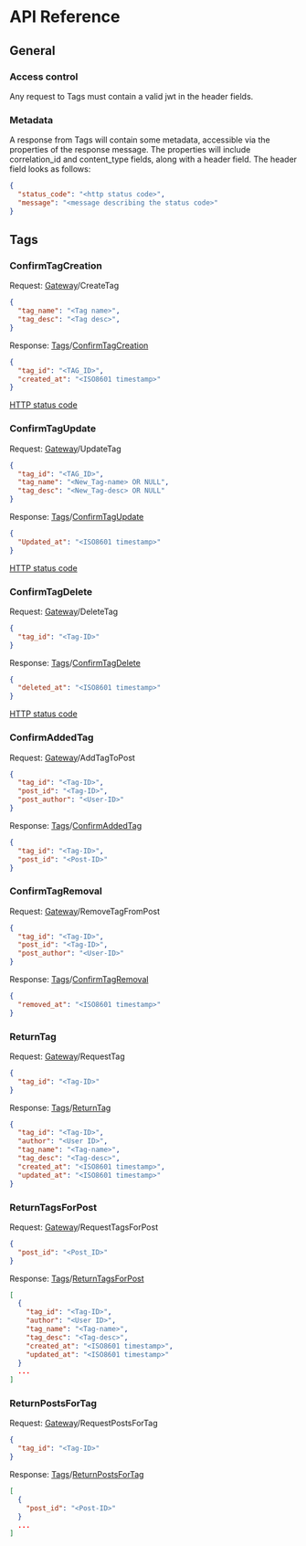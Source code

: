 # API Reference

## General
### Access control
Any request to Tags must contain a valid jwt in the header fields.

### Metadata
A response from Tags will contain some metadata, accessible via the properties of the response message. The properties will include correlation_id and content_type fields, along with a header field. The header field looks as follows:
```json
{
  "status_code": "<http status code>",
  "message": "<message describing the status code>"
}
```

## Tags

### ConfirmTagCreation
Request: [Gateway](https://github.com/MSDO-ImageHost/Gateway)/CreateTag
```json
{
  "tag_name": "<Tag name>",
  "tag_desc": "<Tag desc>",
}
```
Response: [Tags](https://github.com/MSDO-ImageHost/Tags)/[ConfirmTagCreation](https://github.com/MSDO-ImageHost/Tags/blob/main/docs/api-spec.md#ConfirmTagCreation) 
```json
{
  "tag_id": "<TAG_ID>",
  "created_at": "<ISO8601 timestamp>"
}
```
[HTTP status code](https://en.wikipedia.org/wiki/List_of_HTTP_status_codes)
### ConfirmTagUpdate
Request: [Gateway](https://github.com/MSDO-ImageHost/Gateway)/UpdateTag
```json
{
  "tag_id": "<TAG_ID>",
  "tag_name": "<New_Tag-name> OR NULL",
  "tag_desc": "<New_Tag-desc> OR NULL" 
}
```
Response: [Tags](https://github.com/MSDO-ImageHost/Tags)/[ConfirmTagUpdate](https://github.com/MSDO-ImageHost/Tags/blob/main/docs/api-spec.md#ConfirmTagUpdate) 
```json
{
  "Updated_at": "<ISO8601 timestamp>"
}
```
[HTTP status code](https://en.wikipedia.org/wiki/List_of_HTTP_status_codes)
### ConfirmTagDelete
Request: [Gateway](https://github.com/MSDO-ImageHost/Gateway)/DeleteTag
```json
{
  "tag_id": "<Tag-ID>"
}
```
Response: [Tags](https://github.com/MSDO-ImageHost/Tags)/[ConfirmTagDelete](https://github.com/MSDO-ImageHost/Tags/blob/main/docs/api-spec.md#ConfirmTagDelete) 
```json
{
  "deleted_at": "<ISO8601 timestamp>"
}
```
[HTTP status code](https://en.wikipedia.org/wiki/List_of_HTTP_status_codes)

### ConfirmAddedTag
Request: [Gateway](https://github.com/MSDO-ImageHost/Gateway)/AddTagToPost
```json
{
  "tag_id": "<Tag-ID>",
  "post_id": "<Tag-ID>",
  "post_author": "<User-ID>"
}
```
Response: [Tags](https://github.com/MSDO-ImageHost/Tags)/[ConfirmAddedTag](https://github.com/MSDO-ImageHost/Tags/blob/main/docs/api-spec.md#ConfirmAddedTag)
```json
{
  "tag_id": "<Tag-ID>",
  "post_id": "<Post-ID>"
}
```

### ConfirmTagRemoval
Request: [Gateway](https://github.com/MSDO-ImageHost/Gateway)/RemoveTagFromPost
```json
{
  "tag_id": "<Tag-ID>",
  "post_id": "<Tag-ID>",
  "post_author": "<User-ID>"
}
```
Response: [Tags](https://github.com/MSDO-ImageHost/Tags)/[ConfirmTagRemoval](https://github.com/MSDO-ImageHost/Tags/blob/main/docs/api-spec.md#ConfirmTagRemoval)
```json
{
  "removed_at": "<ISO8601 timestamp>"
}
```

### ReturnTag
Request: [Gateway](https://github.com/MSDO-ImageHost/Gateway)/RequestTag
```json
{
  "tag_id": "<Tag-ID>"
}
```
Response: [Tags](https://github.com/MSDO-ImageHost/Tags)/[ReturnTag](https://github.com/MSDO-ImageHost/Tags/blob/main/docs/api-spec.md#ReturnTag) 
```json
{
  "tag_id": "<Tag-ID>",
  "author": "<User ID>",
  "tag_name": "<Tag-name>",
  "tag_desc": "<Tag-desc>",
  "created_at": "<ISO8601 timestamp>",
  "updated_at": "<ISO8601 timestamp>"
}
```
### ReturnTagsForPost
Request: [Gateway](https://github.com/MSDO-ImageHost/Gateway)/RequestTagsForPost
```json
{
  "post_id": "<Post_ID>"
}
```
Response: [Tags](https://github.com/MSDO-ImageHost/Tags)/[ReturnTagsForPost](https://github.com/MSDO-ImageHost/Tags/blob/main/docs/api-spec.md#ReturnTagsForPost) 
```json
[
  {
    "tag_id": "<Tag-ID>",
    "author": "<User ID>",
    "tag_name": "<Tag-name>",
    "tag_desc": "<Tag-desc>",
    "created_at": "<ISO8601 timestamp>",
    "updated_at": "<ISO8601 timestamp>"
  }
  ...
]
```

### ReturnPostsForTag
Request: [Gateway](https://github.com/MSDO-ImageHost/Gateway)/RequestPostsForTag
```json
{
  "tag_id": "<Tag-ID>"
}
```
Response: [Tags](https://github.com/MSDO-ImageHost/Tags)/[ReturnPostsForTag](https://github.com/MSDO-ImageHost/Tags/blob/main/docs/api-spec.md#ReturnTagsForPost) 
```json
[
  {
    "post_id": "<Post-ID>"
  }
  ...
]
```


